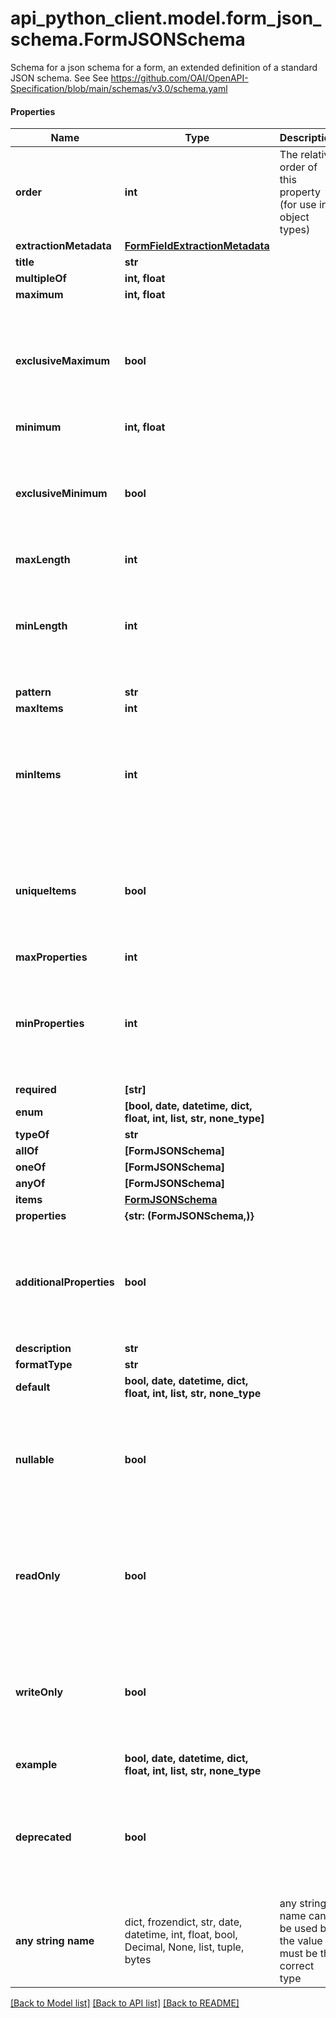# api_python_client.model.form_json_schema.FormJSONSchema

Schema for a json schema for a form, an extended definition of a standard JSON schema. See  See https://github.com/OAI/OpenAPI-Specification/blob/main/schemas/v3.0/schema.yaml

#### Properties
Name | Type | Description | Notes
------------ | ------------- | ------------- | -------------
**order** | **int** | The relative order of this property (for use in object types) | [optional] 
**extractionMetadata** | [**FormFieldExtractionMetadata**](FormFieldExtractionMetadata.md) |  | [optional] 
**title** | **str** |  | [optional] 
**multipleOf** | **int, float** |  | [optional] 
**maximum** | **int, float** |  | [optional] 
**exclusiveMaximum** | **bool** |  | [optional]  if omitted the server will use the default value of False
**minimum** | **int, float** |  | [optional] 
**exclusiveMinimum** | **bool** |  | [optional]  if omitted the server will use the default value of False
**maxLength** | **int** |  | [optional] 
**minLength** | **int** |  | [optional]  if omitted the server will use the default value of 0
**pattern** | **str** |  | [optional] 
**maxItems** | **int** |  | [optional] 
**minItems** | **int** |  | [optional]  if omitted the server will use the default value of 0
**uniqueItems** | **bool** |  | [optional]  if omitted the server will use the default value of False
**maxProperties** | **int** |  | [optional] 
**minProperties** | **int** |  | [optional]  if omitted the server will use the default value of 0
**required** | **[str]** |  | [optional] 
**enum** | **[bool, date, datetime, dict, float, int, list, str, none_type]** |  | [optional] 
**typeOf** | **str** |  | [optional] 
**allOf** | **[FormJSONSchema]** |  | [optional] 
**oneOf** | **[FormJSONSchema]** |  | [optional] 
**anyOf** | **[FormJSONSchema]** |  | [optional] 
**items** | [**FormJSONSchema**](FormJSONSchema.md) |  | [optional] 
**properties** | **{str: (FormJSONSchema,)}** |  | [optional] 
**additionalProperties** | **bool** |  | [optional]  if omitted the server will use the default value of True
**description** | **str** |  | [optional] 
**formatType** | **str** |  | [optional] 
**default** | **bool, date, datetime, dict, float, int, list, str, none_type** |  | [optional] 
**nullable** | **bool** |  | [optional]  if omitted the server will use the default value of False
**readOnly** | **bool** |  | [optional]  if omitted the server will use the default value of False
**writeOnly** | **bool** |  | [optional]  if omitted the server will use the default value of False
**example** | **bool, date, datetime, dict, float, int, list, str, none_type** |  | [optional] 
**deprecated** | **bool** |  | [optional]  if omitted the server will use the default value of False
**any string name** | dict, frozendict, str, date, datetime, int, float, bool, Decimal, None, list, tuple, bytes | any string name can be used but the value must be the correct type | [optional]

[[Back to Model list]](../../README.md#documentation-for-models) [[Back to API list]](../../README.md#documentation-for-api-endpoints) [[Back to README]](../../README.md)

